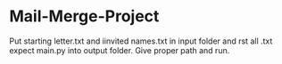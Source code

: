 # Mail-Merge-Project
Put starting letter.txt and iinvited names.txt in input folder and rst all .txt expect main.py into output folder. Give proper path and run.
